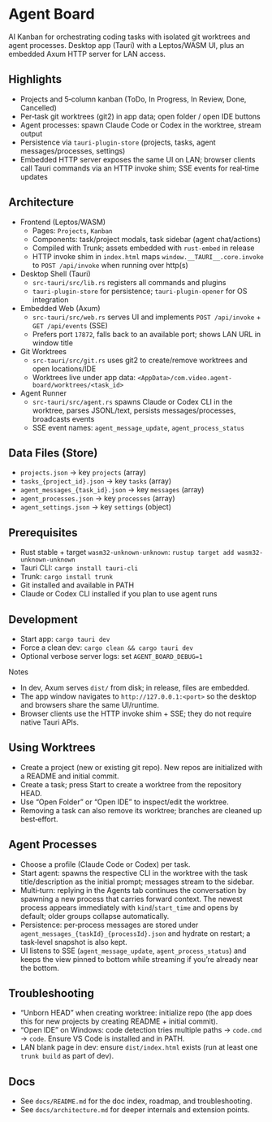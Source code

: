 # Agent Board

AI Kanban for orchestrating coding tasks with isolated git worktrees and agent processes. Desktop app (Tauri) with a Leptos/WASM UI, plus an embedded Axum HTTP server for LAN access.

## Highlights
- Projects and 5‑column kanban (ToDo, In Progress, In Review, Done, Cancelled)
- Per‑task git worktrees (git2) in app data; open folder / open IDE buttons
- Agent processes: spawn Claude Code or Codex in the worktree, stream output
- Persistence via `tauri-plugin-store` (projects, tasks, agent messages/processes, settings)
- Embedded HTTP server exposes the same UI on LAN; browser clients call Tauri commands via an HTTP invoke shim; SSE events for real‑time updates

## Architecture
- Frontend (Leptos/WASM)
  - Pages: `Projects`, `Kanban`
  - Components: task/project modals, task sidebar (agent chat/actions)
  - Compiled with Trunk; assets embedded with `rust-embed` in release
  - HTTP invoke shim in `index.html` maps `window.__TAURI__.core.invoke` to `POST /api/invoke` when running over http(s)
- Desktop Shell (Tauri)
  - `src-tauri/src/lib.rs` registers all commands and plugins
  - `tauri-plugin-store` for persistence; `tauri-plugin-opener` for OS integration
- Embedded Web (Axum)
  - `src-tauri/src/web.rs` serves UI and implements `POST /api/invoke` + `GET /api/events` (SSE)
  - Prefers port `17872`, falls back to an available port; shows LAN URL in window title
- Git Worktrees
  - `src-tauri/src/git.rs` uses git2 to create/remove worktrees and open locations/IDE
  - Worktrees live under app data: `<AppData>/com.video.agent-board/worktrees/<task_id>`
- Agent Runner
  - `src-tauri/src/agent.rs` spawns Claude or Codex CLI in the worktree, parses JSONL/text, persists messages/processes, broadcasts events
  - SSE event names: `agent_message_update`, `agent_process_status`

## Data Files (Store)
- `projects.json` → key `projects` (array)
- `tasks_{project_id}.json` → key `tasks` (array)
- `agent_messages_{task_id}.json` → key `messages` (array)
- `agent_processes.json` → key `processes` (array)
- `agent_settings.json` → key `settings` (object)

## Prerequisites
- Rust stable + target `wasm32-unknown-unknown`: `rustup target add wasm32-unknown-unknown`
- Tauri CLI: `cargo install tauri-cli`
- Trunk: `cargo install trunk`
- Git installed and available in PATH
- Claude or Codex CLI installed if you plan to use agent runs

## Development
- Start app: `cargo tauri dev`
- Force a clean dev: `cargo clean && cargo tauri dev`
- Optional verbose server logs: set `AGENT_BOARD_DEBUG=1`

Notes
- In dev, Axum serves `dist/` from disk; in release, files are embedded.
- The app window navigates to `http://127.0.0.1:<port>` so the desktop and browsers share the same UI/runtime.
- Browser clients use the HTTP invoke shim + SSE; they do not require native Tauri APIs.

## Using Worktrees
- Create a project (new or existing git repo). New repos are initialized with a README and initial commit.
- Create a task; press Start to create a worktree from the repository HEAD.
- Use “Open Folder” or “Open IDE” to inspect/edit the worktree.
- Removing a task can also remove its worktree; branches are cleaned up best‑effort.

## Agent Processes
- Choose a profile (Claude Code or Codex) per task.
- Start agent: spawns the respective CLI in the worktree with the task title/description as the initial prompt; messages stream to the sidebar.
- Multi‑turn: replying in the Agents tab continues the conversation by spawning a new process that carries forward context. The newest process appears immediately with `kind`/`start_time` and opens by default; older groups collapse automatically.
- Persistence: per‑process messages are stored under `agent_messages_{taskId}_{processId}.json` and hydrate on restart; a task‑level snapshot is also kept.
- UI listens to SSE (`agent_message_update`, `agent_process_status`) and keeps the view pinned to bottom while streaming if you’re already near the bottom.

## Troubleshooting
- “Unborn HEAD” when creating worktree: initialize repo (the app does this for new projects by creating README + initial commit).
- “Open IDE” on Windows: code detection tries multiple paths → `code.cmd` → `code`. Ensure VS Code is installed and in PATH.
- LAN blank page in dev: ensure `dist/index.html` exists (run at least one `trunk build` as part of dev).

## Docs
- See `docs/README.md` for the doc index, roadmap, and troubleshooting.
- See `docs/architecture.md` for deeper internals and extension points.
